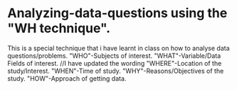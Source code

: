 # Analyzing-data-questions using the "WH technique".
This is a special technique that i have learnt in class on how to analyse data questions/problems.
    "WHO"-Subjects of interest.
    "WHAT"-Variable/Data Fields of interest. //I have updated the wording
    "WHERE"-Location of the study/Interest.
    "WHEN"-Time of study.
    "WHY"-Reasons/Objectives of the study.
    "HOW"-Approach of getting data.
